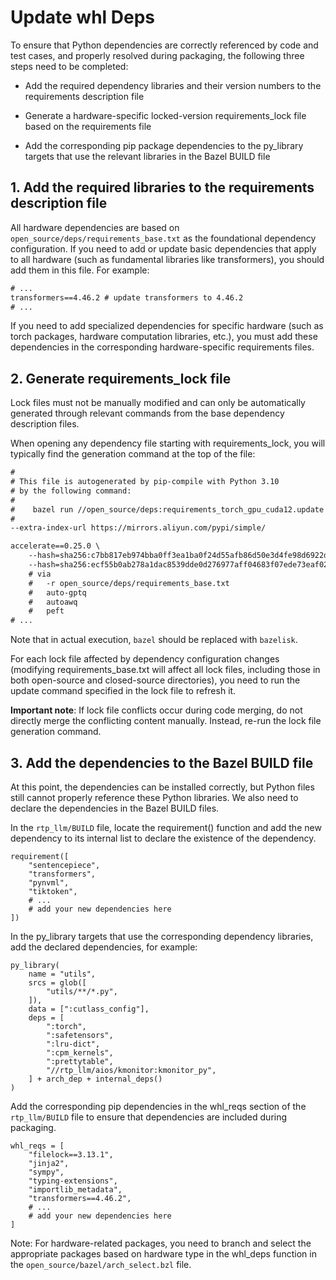 # Update whl Deps

To ensure that Python dependencies are correctly referenced by code and test cases, and properly resolved during packaging, the following three steps need to be completed:

- Add the required dependency libraries and their version numbers to the requirements description file

- Generate a hardware-specific locked-version requirements_lock file based on the requirements file

- Add the corresponding pip package dependencies to the py_library targets that use the relevant libraries in the Bazel BUILD file

## 1. Add the required libraries to the requirements description file

All hardware dependencies are based on `open_source/deps/requirements_base.txt` as the foundational dependency configuration. If you need to add or update basic dependencies that apply to all hardware (such as fundamental libraries like transformers), you should add them in this file. For example:

```txt
# ...
transformers==4.46.2 # update transformers to 4.46.2
# ...
```

If you need to add specialized dependencies for specific hardware (such as torch packages, hardware computation libraries, etc.), you must add these dependencies in the corresponding hardware-specific requirements files.


## 2. Generate requirements_lock file

Lock files must not be manually modified and can only be automatically generated through relevant commands from the base dependency description files.

When opening any dependency file starting with requirements_lock, you will typically find the generation command at the top of the file:

```txt
#
# This file is autogenerated by pip-compile with Python 3.10
# by the following command:
#
#    bazel run //open_source/deps:requirements_torch_gpu_cuda12.update
#
--extra-index-url https://mirrors.aliyun.com/pypi/simple/

accelerate==0.25.0 \
    --hash=sha256:c7bb817eb974bba0ff3ea1ba0f24d55afb86d50e3d4fe98d6922dc69cf2ccff1 \
    --hash=sha256:ecf55b0ab278a1dac8539dde0d276977aff04683f07ede73eaf02478538576a1
    # via
    #   -r open_source/deps/requirements_base.txt
    #   auto-gptq
    #   autoawq
    #   peft
# ...
```

Note that in actual execution, `bazel` should be replaced with `bazelisk`.

For each lock file affected by dependency configuration changes (modifying requirements_base.txt will affect all lock files, including those in both open-source and closed-source directories), you need to run the update command specified in the lock file to refresh it.

**Important note**: If lock file conflicts occur during code merging, do not directly merge the conflicting content manually. Instead, re-run the lock file generation command.

## 3. Add the dependencies to the Bazel BUILD file


At this point, the dependencies can be installed correctly, but Python files still cannot properly reference these Python libraries. We also need to declare the dependencies in the Bazel BUILD files.


In the `rtp_llm/BUILD` file, locate the requirement() function and add the new dependency to its internal list to declare the existence of the dependency.

```bazel
requirement([
    "sentencepiece",
    "transformers",
    "pynvml",
    "tiktoken",
    # ...
    # add your new dependencies here
])
```

In the py_library targets that use the corresponding dependency libraries, add the declared dependencies, for example:

```bazel
py_library(
    name = "utils",
    srcs = glob([
        "utils/**/*.py",
    ]),
    data = [":cutlass_config"],
    deps = [
        ":torch",
        ":safetensors",
        ":lru-dict",
        ":cpm_kernels",
        ":prettytable",
        "//rtp_llm/aios/kmonitor:kmonitor_py",
    ] + arch_dep + internal_deps()
)
```

Add the corresponding pip dependencies in the whl_reqs section of the `rtp_llm/BUILD` file to ensure that dependencies are included during packaging.

```bazel
whl_reqs = [
    "filelock==3.13.1",
    "jinja2",
    "sympy",
    "typing-extensions",
    "importlib_metadata",
    "transformers==4.46.2",
    # ...
    # add your new dependencies here
]
```

Note: For hardware-related packages, you need to branch and select the appropriate packages based on hardware type in the whl_deps function in the `open_source/bazel/arch_select.bzl` file.